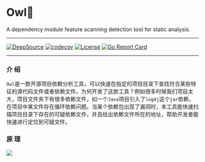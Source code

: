 # Owl🦉

A dependency module feature scanning detection tool for static analysis.

---

[![DeepSource](https://deepsource.io/gh/auula/owl.svg/?label=active+issues&show_trend=true&token=2dqhjlFmox_IfR5zuVpSv64Q)](https://deepsource.io/gh/auula/owl/?ref=repository-badge)
[![codecov](https://codecov.io/gh/auula/owl/branch/main/graph/badge.svg?token=0i8L7DuJlK)](https://codecov.io/gh/auula/owl)
[![License](https://img.shields.io/badge/license-MIT-db5149.svg)](https://github.com/auula/owl/blob/master/LICENSE)
[![Go Report Card](https://goreportcard.com/badge/github.com/auula/owl)](https://goreportcard.com/report/github.com/auula/owl)

---

### 介 绍

`Owl`是一款开源项目依赖分析工具，可以快速在指定的项目目录下查找符合某些特征的源代码文件或者依赖文件。为何开发了这款工具？例如很多时候我们项目太大，项目文件夹下有很多依赖文件，如一个`Java`项目引入了`log4j`这个`jar`依赖，在项目中某文件存在循环依赖问题。当某个依赖包出现了漏洞时，本工具能快速扫描项目目录下存在的可疑依赖文件，并且给出依赖文件所在的地址，帮助开发者能快速进行定位到可疑文件。


### 原 理

![](https://tva1.sinaimg.cn/large/e6c9d24egy1h2yvkgtmbwj20lo0ca0tl.jpg)